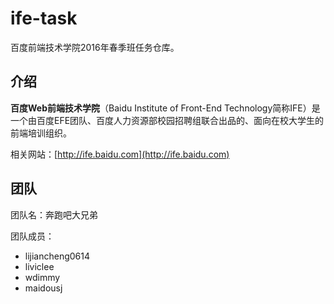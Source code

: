 # ife-task

百度前端技术学院2016年春季班任务仓库。

## 介绍

**百度Web前端技术学院**（Baidu Institute of Front-End Technology简称IFE）是一个由百度EFE团队、百度人力资源部校园招聘组联合出品的、面向在校大学生的前端培训组织。

相关网站：[http://ife.baidu.com](http://ife.baidu.com)

## 团队

团队名：奔跑吧大兄弟

团队成员：

- lijiancheng0614
- liviclee
- wdimmy
- maidousj